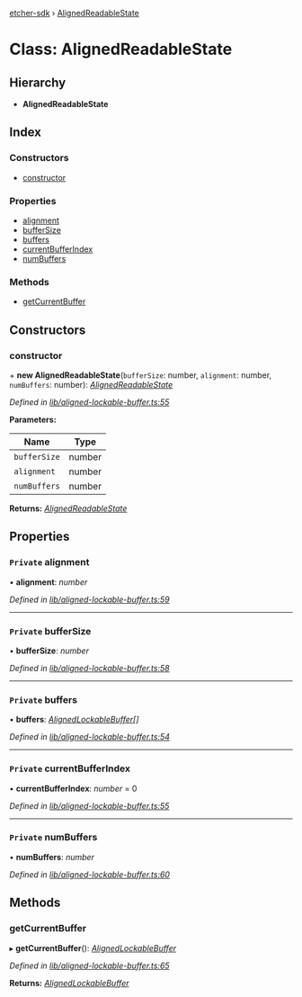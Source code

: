 [etcher-sdk](../README.md) › [AlignedReadableState](alignedreadablestate.md)

# Class: AlignedReadableState

## Hierarchy

* **AlignedReadableState**

## Index

### Constructors

* [constructor](alignedreadablestate.md#constructor)

### Properties

* [alignment](alignedreadablestate.md#private-alignment)
* [bufferSize](alignedreadablestate.md#private-buffersize)
* [buffers](alignedreadablestate.md#private-buffers)
* [currentBufferIndex](alignedreadablestate.md#private-currentbufferindex)
* [numBuffers](alignedreadablestate.md#private-numbuffers)

### Methods

* [getCurrentBuffer](alignedreadablestate.md#getcurrentbuffer)

## Constructors

###  constructor

\+ **new AlignedReadableState**(`bufferSize`: number, `alignment`: number, `numBuffers`: number): *[AlignedReadableState](alignedreadablestate.md)*

*Defined in [lib/aligned-lockable-buffer.ts:55](https://github.com/balena-io-modules/etcher-sdk/blob/8c389f5/lib/aligned-lockable-buffer.ts#L55)*

**Parameters:**

Name | Type |
------ | ------ |
`bufferSize` | number |
`alignment` | number |
`numBuffers` | number |

**Returns:** *[AlignedReadableState](alignedreadablestate.md)*

## Properties

### `Private` alignment

• **alignment**: *number*

*Defined in [lib/aligned-lockable-buffer.ts:59](https://github.com/balena-io-modules/etcher-sdk/blob/8c389f5/lib/aligned-lockable-buffer.ts#L59)*

___

### `Private` bufferSize

• **bufferSize**: *number*

*Defined in [lib/aligned-lockable-buffer.ts:58](https://github.com/balena-io-modules/etcher-sdk/blob/8c389f5/lib/aligned-lockable-buffer.ts#L58)*

___

### `Private` buffers

• **buffers**: *[AlignedLockableBuffer](../interfaces/alignedlockablebuffer.md)[]*

*Defined in [lib/aligned-lockable-buffer.ts:54](https://github.com/balena-io-modules/etcher-sdk/blob/8c389f5/lib/aligned-lockable-buffer.ts#L54)*

___

### `Private` currentBufferIndex

• **currentBufferIndex**: *number* = 0

*Defined in [lib/aligned-lockable-buffer.ts:55](https://github.com/balena-io-modules/etcher-sdk/blob/8c389f5/lib/aligned-lockable-buffer.ts#L55)*

___

### `Private` numBuffers

• **numBuffers**: *number*

*Defined in [lib/aligned-lockable-buffer.ts:60](https://github.com/balena-io-modules/etcher-sdk/blob/8c389f5/lib/aligned-lockable-buffer.ts#L60)*

## Methods

###  getCurrentBuffer

▸ **getCurrentBuffer**(): *[AlignedLockableBuffer](../interfaces/alignedlockablebuffer.md)*

*Defined in [lib/aligned-lockable-buffer.ts:65](https://github.com/balena-io-modules/etcher-sdk/blob/8c389f5/lib/aligned-lockable-buffer.ts#L65)*

**Returns:** *[AlignedLockableBuffer](../interfaces/alignedlockablebuffer.md)*
